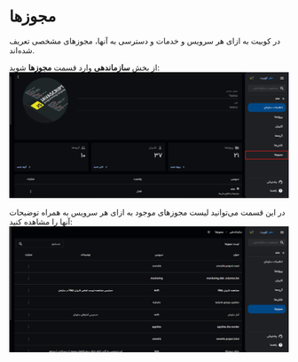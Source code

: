 # مجوزها

در کوبیت به ازای هر سرویس و خدمات و دسترسی به آنها، مجوزهای مشخصی تعریف شده‌اند.

از بخش **سازماندهی** وارد قسمت **مجوزها** شوید:
![Permission: permission](permission.png)

در این قسمت می‌توانید لیست مجوزهای موجود به ازای هر سرویس به همراه توضیحات آنها را مشاهده کنید:
![Permission: permissions](permissions.png)
